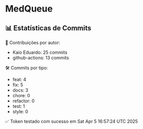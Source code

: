 # MedQueue
<!-- COMMIT_STATS_START -->
## 📊 Estatísticas de Commits

👤 Contribuições por autor:
- Kaio Eduardo: 25 commits
- github-actions: 13 commits

🛠️ Commits por tipo:
- feat: 4
- fix: 5
- docs: 3
- chore: 0
- refactor: 0
- test: 1
- style: 0
<!-- COMMIT_STATS_END -->
✅ Token testado com sucesso em Sat Apr  5 16:57:24 UTC 2025
